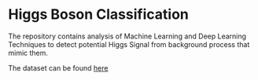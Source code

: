 # Higgs Boson Classification

The repository contains analysis of Machine Learning and Deep Learning Techniques to detect potential Higgs Signal from background process that mimic them.

The dataset can be found [here](http://archive.ics.uci.edu/ml/datasets/HIGGS)
